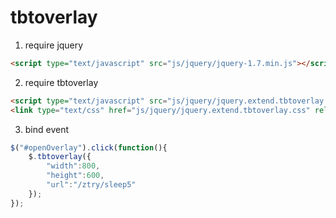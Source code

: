 tbtoverlay
==========

1. require jquery
```html
<script type="text/javascript" src="js/jquery/jquery-1.7.min.js"></script>
```

2. require tbtoverlay
```html
<script type="text/javascript" src="js/jquery/jquery.extend.tbtoverlay.js"></script>
<link type="text/css" href="js/jquery/jquery.extend.tbtoverlay.css" rel="stylesheet" />
```

3. bind event
```js
$("#openOverlay").click(function(){
    $.tbtoverlay({
        "width":800,
        "height":600,
        "url":"/ztry/sleep5"
    });
});
```
